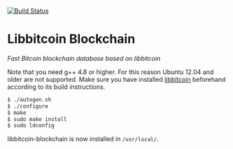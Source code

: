[![Build Status](https://travis-ci.org/libbitcoin/libbitcoin-blockchain.svg?branch=version2)](https://travis-ci.org/libbitcoin/libbitcoin-blockchain)

# Libbitcoin Blockchain

*Fast Bitcoin blockchain database based on libbitcoin*

Note that you need g++ 4.8 or higher. For this reason Ubuntu 12.04 and older are not supported. Make sure you have installed [libbitcoin](https://github.com/libbitcoin/libbitcoin) beforehand according to its build instructions.

```sh
$ ./autogen.sh
$ ./configure
$ make
$ sudo make install
$ sudo ldconfig
```

libbitcoin-blockchain is now installed in `/usr/local/`.
